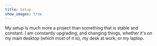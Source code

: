 ```yaml
---
title: Setup
show_images: true
---
```


My setup is much more a project than something that is stable and constant. I am constantly upgrading, and changing things, whether it's on my main desktop (which most of it is), my desk at work, or my laptop.
